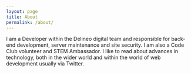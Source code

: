 ```yaml
---
layout: page
title: About
permalink: /about/
---
```


I am a Developer within the Delineo digital team and responsible for back-end development, server maintenance and site security. I am also a Code Club volunteer and STEM Ambassador. I like to read about advances in technology, both in the wider world and within the world of web development usually via Twitter.